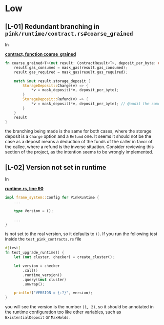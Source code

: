 # Low

## [L-01] Redundant branching in `pink/runtime/contract.rs#coarse_grained`

In

[**contract, function coarse_grained**](https://github.com/code-423n4/2024-03-phala-network/blob/a01ffbe992560d8d0f17deadfb9b9a2bed38377e/phala-blockchain/crates/pink/runtime/src/contract.rs#L127C1-L132C10)

```rs
fn coarse_grained<T>(mut result: ContractResult<T>, deposit_per_byte: u128) -> ContractResult<T> {
    result.gas_consumed = mask_gas(result.gas_consumed);
    result.gas_required = mask_gas(result.gas_required);

    match &mut result.storage_deposit {
        StorageDeposit::Charge(v) => {
            *v = mask_deposit(*v, deposit_per_byte);
        }
        StorageDeposit::Refund(v) => {
            *v = mask_deposit(*v, deposit_per_byte); // @audit the same as above
        }
    }
    result
}
```

the branching being made is the same for both cases, where the storage deposit is a `Charge` option and a `Refund` one. It seems it should not be the case as a deposit means a deduction of the funds of the caller in favor of the callee, where a refund is the inverse situation. Consider reviewing this section of the project, as the intention seems to be wrongly implemented.

## [L-02] Version not set in runtime

In

[**runtime.rs, line 90**](https://github.com/code-423n4/2024-03-phala-network/blob/a01ffbe992560d8d0f17deadfb9b9a2bed38377e/phala-blockchain/crates/pink/runtime/src/runtime.rs#L90)

```rs
impl frame_system::Config for PinkRuntime {
    ...

    type Version = ();
    
    ...
}
```

is not set to the real version, so it defaults to `()`. If you run the following test inside the `test_pink_contracts.rs` file

```rs
#[test]
fn test_upgrade_runtime() {
    let (mut cluster, checker) = create_cluster();

    let version = checker
        .call()
        .runtime_version()
        .query(&mut cluster)
        .unwrap();

    println!("VERSION = {:?}", version);
}
```

you will see the version is the number `(1, 2)`, so it should be annotated in the runtime configuration too like other variables, such as `ExistentialDeposit` or `MaxHolds`.